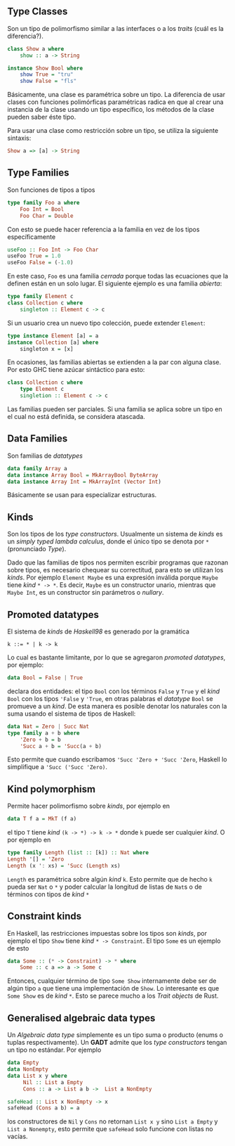 ## Type Classes

Son un tipo de polimorfismo similar a las interfaces o a los _traits_ (cuál es la diferencia?).

```haskell
class Show a where
    show :: a -> String

instance Show Bool where
    show True = "tru"
    show False = "fls"
```

Básicamente, una clase es paramétrica sobre un tipo. La diferencia de usar clases con funciones polimórficas paramétricas radica en que al crear una instancia de la clase usando un tipo específico, los métodos de la clase pueden saber éste tipo.

Para usar una clase como restricción sobre un tipo, se utiliza la siguiente sintaxis:

```haskell
Show a => [a] -> String
```

## Type Families

Son funciones de tipos a tipos

```haskell
type family Foo a where
    Foo Int = Bool
    Foo Char = Double
```

Con esto se puede hacer referencia a la familia en vez de los tipos específicamente

```haskell
useFoo :: Foo Int -> Foo Char
useFoo True = 1.0
useFoo False = (-1.0)
```

En este caso, `Foo` es una familia _cerrada_ porque todas las ecuaciones que la definen están en un solo lugar. El siguiente ejemplo es una familia _abierta_:

```haskell
type family Element c
class Collection c where
    singleton :: Element c -> c
```

Si un usuario crea un nuevo tipo colección, puede extender `Element`:

```haskell
type instance Element [a] = a
instance Collection [a] where
    singleton x = [x]
```

En ocasiones, las familias abiertas se extienden a la par con alguna clase. Por esto GHC tiene azúcar sintáctico para esto:

```haskell
class Collection c where
    type Element c
    singletion :: Element c -> c
```

Las familias pueden ser parciales. Si una familia se aplica sobre un tipo en el cual no está definida, se considera atascada.

## Data Families

Son familias de _datatypes_

```haskell
data family Array a
data instance Array Bool = MkArrayBool ByteArray
data instance Array Int = MkArrayInt (Vector Int)
```

Básicamente se usan para especializar estructuras.

## Kinds

Son los tipos de los _type constructors_. Usualmente un sistema de _kinds_ es un _simply typed lambda calculus_, donde el único tipo se denota por `*` (pronunciado _Type_).

Dado que las familias de tipos nos permiten escribir programas que razonan sobre tipos, es necesario chequear su correctitud, para esto se utilizan los _kinds_. Por ejemplo `Element Maybe` es una expresión inválida porque `Maybe` tiene _kind_ `* -> *`. Es decir, `Maybe` es un constructor unario, mientras que `Maybe Int`, es un constructor sin parámetros o _nullary_.

## Promoted datatypes

El sistema de _kinds_ de _Haskell98_ es generado por la gramática

```
k ::= * | k -> k
```

Lo cual es bastante limitante, por lo que se agregaron _promoted datatypes_, por ejemplo:

```haskell
data Bool = False | True
```

declara dos entidades: el tipo `Bool` con los términos `False` y `True` y el _kind_ `Bool` con los tipos `'False` y `'True`, en otras palabras el _datatype_ `Bool` se promueve a un _kind_. De esta manera es posible denotar los naturales con la suma usando el sistema de tipos de Haskell:

```haskell
data Nat = Zero | Succ Nat
type family a + b where
    'Zero + b = b
    'Succ a + b = 'Succ(a + b)
```

Esto permite que cuando escribamos `'Succ 'Zero + 'Succ 'Zero`, Haskell lo simplifique a `'Succ ('Succ 'Zero)`.

## Kind polymorphism

Permite hacer polimorfismo sobre _kinds_, por ejemplo en

```haskell
data T f a = MkT (f a)
```
el tipo `T` tiene _kind_ `(k -> *) -> k -> *` donde `k` puede ser cualquier _kind_. O por ejemplo en

```haskell
type family Length (list :: [k]) :: Nat where
Length '[] = 'Zero
Length (x ': xs) = 'Succ (Length xs)
```

 `Length` es paramétrica sobre algún _kind_ `k`. Esto permite que de hecho `k` pueda ser `Nat` o `*` y poder calcular la longitud de listas de `Nat`s o de términos con tipos de _kind_ `*`

## Constraint kinds

En Haskell, las restricciones impuestas sobre los tipos son _kinds_, por ejemplo el tipo `Show` tiene _kind_ `* -> Constraint`. El tipo `Some` es un ejemplo de esto

```haskell
data Some :: (* -> Constraint) -> * where
    Some :: c a => a -> Some c
```

Entonces, cualquier término de tipo `Some Show` internamente debe ser de algún tipo `a` que tiene una implementación de `Show`. Lo interesante es que `Some Show` es de _kind_ `*`. Esto se parece mucho a los _Trait objects_ de Rust.

## Generalised algebraic data types

Un _Algebraic data type_ simplemente es un tipo suma o producto (enums o tuplas respectivamente). Un __GADT__ admite que los _type constructors_ tengan un tipo no estándar. Por ejemplo

```haskell
data Empty
data NonEmpty
data List x y where
     Nil :: List a Empty
     Cons :: a -> List a b ->  List a NonEmpty

safeHead :: List x NonEmpty -> x
safeHead (Cons a b) = a
```

los constructores de `Nil` y `Cons` no retornan `List x y` sino `List a Empty` y `List a Nonempty`, esto permite que `safeHead` solo funcione con listas no vacías.

